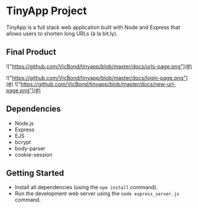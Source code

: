 # TinyApp Project

TinyApp is a full stack web application built with Node and Express that allows users to shorten long URLs (à la bit.ly).

## Final Product

!["https://github.com/VicBond/tinyapp/blob/master/docs/urls-page.png"](#)

!["https://github.com/VicBond/tinyapp/blob/master/docs/login-page.png"](#)
!["https://github.com/VicBond/tinyapp/blob/master/docs/new-url-page.png"](#)

## Dependencies

- Node.js
- Express
- EJS
- bcrypt
- body-parser
- cookie-session

## Getting Started

- Install all dependencies (using the `npm install` command).
- Run the development web server using the `node express_server.js` command.